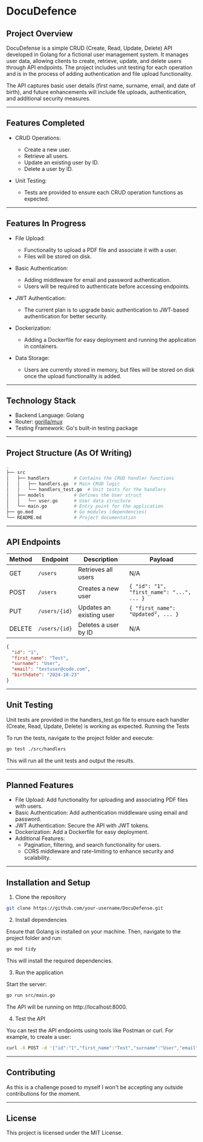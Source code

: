 # DocuDefence
## Project Overview

DocuDefense is a simple CRUD (Create, Read, Update, Delete) API developed in Golang for a fictional user management system. It manages user data, allowing clients to create, retrieve, update, and delete users through API endpoints. The project includes unit testing for each operation and is in the process of adding authentication and file upload functionality.

The API captures basic user details (first name, surname, email, and date of birth), and future enhancements will include file uploads, authentication, and additional security measures.

***

## Features Completed

- CRUD Operations:
  - Create a new user.
  - Retrieve all users.
  - Update an existing user by ID.
  - Delete a user by ID.

- Unit Testing:
  - Tests are provided to ensure each CRUD operation functions as expected.
 
***

## Features In Progress

- File Upload:
  - Functionality to upload a PDF file and associate it with a user.
  - Files will be stored on disk.

- Basic Authentication:
  -  Adding middleware for email and password authentication.
  -  Users will be required to authenticate before accessing endpoints.

- JWT Authentication:
  -  The current plan is to upgrade basic authentication to JWT-based authentication for better security.

- Dockerization:
   - Adding a Dockerfile for easy deployment and running the application in containers.

- Data Storage:
  -  Users are currently stored in memory, but files will be stored on disk once the upload functionality is added.
 
***

## Technology Stack

- Backend Language: Golang
- Router: [gorilla/mux](https://github.com/gorilla/mux)
- Testing Framework: Go's built-in testing package

***

## Project Structure (As Of Writing)

```bash
.
├── src
│   ├── handlers         # Contains the CRUD handler functions
│   │   ├── handlers.go  # Main CRUD logic
│   │   └── handlers_test.go  # Unit tests for the handlers
│   ├── models           # Defines the User struct
│   │   └── user.go      # User data structure
│   └── main.go          # Entry point for the application
├── go.mod               # Go modules (dependencies)
└── README.md            # Project documentation
```

***

## API Endpoints

| Method | Endpoint         | Description                | Payload                              |
|--------|------------------|----------------------------|--------------------------------------|
| GET    | `/users`          | Retrieves all users        | N/A                                  |
| POST   | `/users`          | Creates a new user         | `{ "id": "1", "first_name": "...", ... }` |
| PUT    | `/users/{id}`     | Updates an existing user   | `{ "first_name": "Updated", ... }`   |
| DELETE | `/users/{id}`     | Deletes a user by ID       | N/A       

```JSON
{
  "id": "1",
  "first_name": "Test",
  "surname": "User",
  "email": "testuser@code.com",
  "birthdate": "2024-10-23"
}
```

***

## Unit Testing

Unit tests are provided in the handlers_test.go file to ensure each handler (Create, Read, Update, Delete) is working as expected.
Running the Tests

To run the tests, navigate to the project folder and execute:

```bash
go test ./src/handlers
```

This will run all the unit tests and output the results.

***

## Planned Features

- File Upload: Add functionality for uploading and associating PDF files with users.
- Basic Authentication: Add authentication middleware using email and password.
- JWT Authentication: Secure the API with JWT tokens.
- Dockerization: Add a Dockerfile for easy deployment.
- Additional Features:
  - Pagination, filtering, and search functionality for users.
  - CORS middleware and rate-limiting to enhance security and scalability.

 ***

 ## Installation and Setup
1. Clone the repository

```bash
git clone https://github.com/your-username/DocuDefense.git
```

2. Install dependencies

Ensure that Golang is installed on your machine. Then, navigate to the project folder and run:

```bash
go mod tidy
```

This will install the required dependencies.

3. Run the application

Start the server:

```bash
go run src/main.go
```

The API will be running on http://localhost:8000.

4. Test the API

You can test the API endpoints using tools like Postman or curl. For example, to create a user:

```bash
curl -X POST -d '{"id":"1","first_name":"Test","surname":"User","email":"testuser@code.com","birthdate":"2024-10-23"}' http://localhost:8000/users
```

***

## Contributing

As this is a challenge posed to myself I won't be accepting any outside contributions for the moment.

***

## License

This project is licensed under the MIT License.
